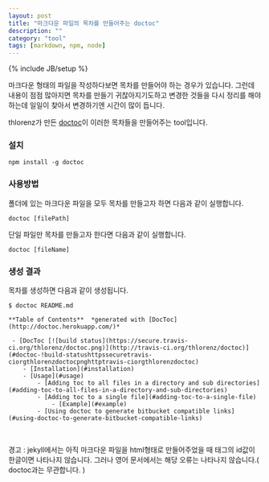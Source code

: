 ```yaml
---
layout: post
title: "마크다운 파일의 목차를 만들어주는 doctoc"
description: ""
category: "tool"
tags: [markdown, npm, node]
---
```

{% include JB/setup %}

마크다운 형태의 파일을 작성하다보면 목차를 만들어야 하는 경우가 있습니다. 그런데 내용이 점점 많아지면 목차를 만들기 귀찮아지기도하고 변경한 것들을 다시 정리를 해야하는데 일일이 찾아서 변경하기엔 시간이 많이 듭니다.

thlorenz가 만든 [doctoc](https://github.com/thlorenz/doctoc)이 이러한 목차들을 만들어주는 tool입니다.


### 설치

	npm install -g doctoc


### 사용방법

폴더에 있는 마크다운 파일을 모두 목차를 만들고자 하면 다음과 같이 실행합니다.
	
	doctoc [filePath]

단일 파일만 목차를 만들고자 한다면 다음과 같이 실행합니다.

	doctoc [fileName]


### 생성 결과

목차를 생성하면 다음과 같이 생성됩니다.

	$ doctoc README.md

	**Table of Contents**  *generated with [DocToc](http://doctoc.herokuapp.com/)*

	 - [DocToc [![build status](https://secure.travis-ci.org/thlorenz/doctoc.png)](http://travis-ci.org/thlorenz/doctoc)](#doctoc-!build-statushttpssecuretravis-ciorgthlorenzdoctocpnghttptravis-ciorgthlorenzdoctoc)
	    - [Installation](#installation)
	    - [Usage](#usage)
	        - [Adding toc to all files in a directory and sub directories](#adding-toc-to-all-files-in-a-directory-and-sub-directories)
	        - [Adding toc to a single file](#adding-toc-to-a-single-file)
	            - [Example](#example)
	        - [Using doctoc to generate bitbucket compatible links](#using-doctoc-to-generate-bitbucket-compatible-links)


<br /><div class="alert warning">경고 : jekyll에서는 아직 마크다운 파일을 html형태로 만들어주었을 때 태그의 id값이 한글이면 나타나지 않습니다. 그러나 영어 문서에서는 해당 오류는 나타나지 않습니다.( doctoc과는 무관합니다. )</div>